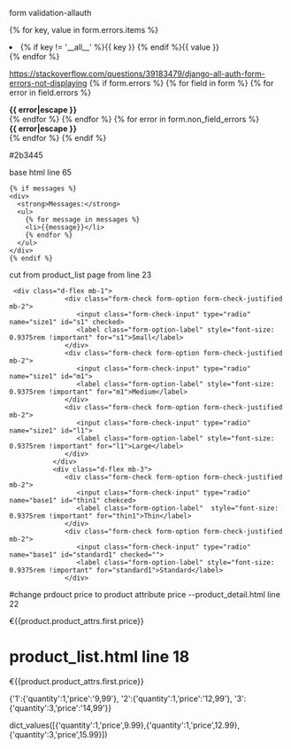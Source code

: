 form validation-allauth 

   {% for key, value in form.errors.items %}
   <li>{% if key != '__all__' %}{{ key }} {% endif %}{{ value }}</li>
   {% endfor %}

https://stackoverflow.com/questions/39183479/django-all-auth-form-errors-not-displaying
{% if form.errors %}
{% for field in form %}
    {% for error in field.errors %}
        <div class="alert alert-error">
            <strong>{{ error|escape }}</strong>
        </div>
    {% endfor %}
{% endfor %}
{% for error in form.non_field_errors %}
    <div class="alert alert-error">
        <strong>{{ error|escape }}</strong>
    </div>
{% endfor %}
{% endif %}



#2b3445 


base html line 65


    {% if messages %}
    <div>
      <strong>Messages:</strong>
      <ul>
        {% for message in messages %}
        <li>{{message}}</li>
        {% endfor %}
      </ul>
    </div>
    {% endif %}



cut from product_list page from line 23

     <div class="d-flex mb-1">
                  <div class="form-check form-option form-check-justified mb-2">
                     <input class="form-check-input" type="radio" name="size1" id="s1" checked>
                     <label class="form-option-label" style="font-size: 0.9375rem !important" for="s1">Small</label>
                  </div>
                  <div class="form-check form-option form-check-justified mb-2">
                     <input class="form-check-input" type="radio" name="size1" id="m1">
                     <label class="form-option-label" style="font-size: 0.9375rem !important" for="m1">Medium</label>
                  </div>
                  <div class="form-check form-option form-check-justified mb-2">
                     <input class="form-check-input" type="radio" name="size1" id="l1">
                     <label class="form-option-label" style="font-size: 0.9375rem !important" for="l1">Large</label>
                  </div>
               </div>
               <div class="d-flex mb-3">
                  <div class="form-check form-option form-check-justified mb-2">
                     <input class="form-check-input" type="radio" name="base1" id="thin1" chekced>
                     <label class="form-option-label"  style="font-size: 0.9375rem !important" for="thin1">Thin</label>
                  </div>
                  <div class="form-check form-option form-check-justified mb-2">
                     <input class="form-check-input" type="radio" name="base1" id="standard1" checked="">
                     <label class="form-option-label" style="font-size: 0.9375rem !important" for="standard1">Standard</label>
                  </div>

#change prdouct price to product attribute price --product_detail.html line 22

<th>€<span class="product-price-{{product.id}}">{{product.product_attrs.first.price}}</span></th>

# product_list.html line 18

<div class="product-price"><span class="text-accent">€{{product.product_attrs.first.price}}</span></div>


{'1':{'quantity':1,'price':'9,99'}, '2':{'quantity':1,'price':'12,99'}, '3':{'quantity':3,'price':'14,99'}}

dict_values([{'quantity':1,'price',9.99},{'quantity':1,'price',12.99},{'quantity':3,'price',15.99}])
